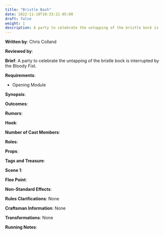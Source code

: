 ```yaml
---
title: "Bristle Bash"
date: 2022-11-10T10:33:21-05:00
draft: false
weight: 1
description: A party to celebrate the untapping of the bristle bock is interrupted by the Bloody Fist. 
---
```


**Written by**: Chris Colland

**Reviewed by**: 

**Brief**: A party to celebrate the untapping of the bristle bock is interrupted by the Bloody Fist. 

**Requirements**: 

- Opening Module 

**Synopsis**: 

**Outcomes**:

**Rumors**: 

**Hook**: 

**Number of Cast Members**: 

**Roles**: 

**Props**: 

**Tags and Treasure**: 

**Scene 1**: 

**Flee Point**: 

**Non-Standard Effects**: 

**Rules Clarifications**: None 

**Craftsman Information**: None

**Transformations**: None

**Running Notes**: 
